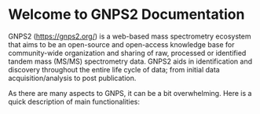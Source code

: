 # Welcome to GNPS2 Documentation

GNPS2 (https://gnps2.org/) is a web-based mass spectrometry ecosystem that aims to be an open-source and open-access knowledge base for community-wide organization and sharing of raw, processed or identified tandem mass (MS/MS) spectrometry data. GNPS2 aids in identification and discovery throughout the entire life cycle of data; from initial data acquisition/analysis to post publication.

As there are many aspects to GNPS, it can be a bit overwhelming. Here is a quick description of main functionalities:

